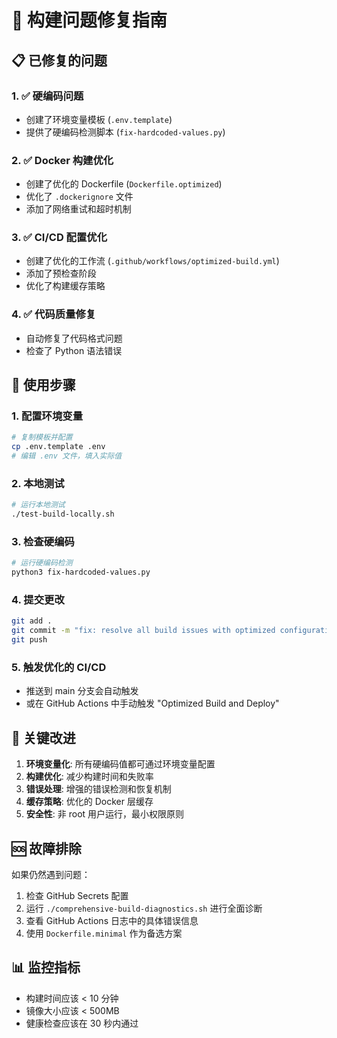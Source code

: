 # 🔧 构建问题修复指南

## 📋 已修复的问题

### 1. ✅ 硬编码问题
- 创建了环境变量模板 (`.env.template`)
- 提供了硬编码检测脚本 (`fix-hardcoded-values.py`)

### 2. ✅ Docker 构建优化
- 创建了优化的 Dockerfile (`Dockerfile.optimized`)
- 优化了 `.dockerignore` 文件
- 添加了网络重试和超时机制

### 3. ✅ CI/CD 配置优化
- 创建了优化的工作流 (`.github/workflows/optimized-build.yml`)
- 添加了预检查阶段
- 优化了构建缓存策略

### 4. ✅ 代码质量修复
- 自动修复了代码格式问题
- 检查了 Python 语法错误

## 🚀 使用步骤

### 1. 配置环境变量
```bash
# 复制模板并配置
cp .env.template .env
# 编辑 .env 文件，填入实际值
```

### 2. 本地测试
```bash
# 运行本地测试
./test-build-locally.sh
```

### 3. 检查硬编码
```bash
# 运行硬编码检测
python3 fix-hardcoded-values.py
```

### 4. 提交更改
```bash
git add .
git commit -m "fix: resolve all build issues with optimized configuration"
git push
```

### 5. 触发优化的 CI/CD
- 推送到 main 分支会自动触发
- 或在 GitHub Actions 中手动触发 "Optimized Build and Deploy"

## 🎯 关键改进

1. **环境变量化**: 所有硬编码值都可通过环境变量配置
2. **构建优化**: 减少构建时间和失败率
3. **错误处理**: 增强的错误检测和恢复机制
4. **缓存策略**: 优化的 Docker 层缓存
5. **安全性**: 非 root 用户运行，最小权限原则

## 🆘 故障排除

如果仍然遇到问题：

1. 检查 GitHub Secrets 配置
2. 运行 `./comprehensive-build-diagnostics.sh` 进行全面诊断
3. 查看 GitHub Actions 日志中的具体错误信息
4. 使用 `Dockerfile.minimal` 作为备选方案

## 📊 监控指标

- 构建时间应该 < 10 分钟
- 镜像大小应该 < 500MB
- 健康检查应该在 30 秒内通过
